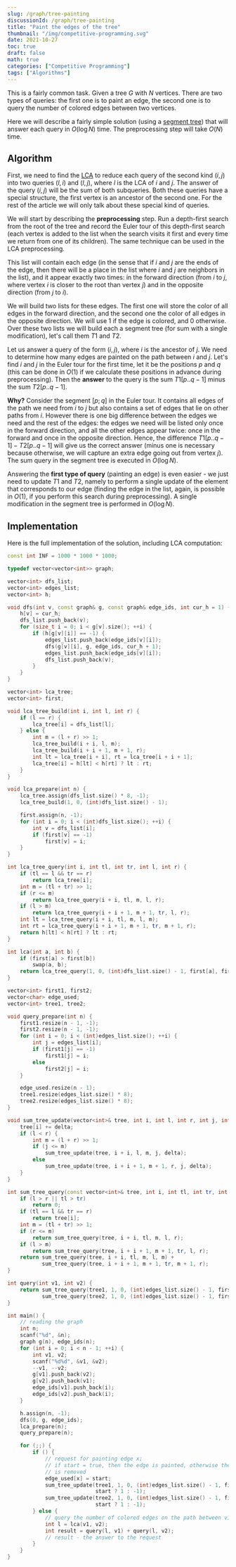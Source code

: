 ```yaml
---
slug: /graph/tree-painting
discussionId: /graph/tree-painting
title: "Paint the edges of the tree"
thumbnail: "/img/competitive-programming.svg"
date: 2021-10-27
toc: true
draft: false
math: true
categories: ["Competitive Programming"]
tags: ["Algorithms"]
---
```


This is a fairly common task. Given a tree $G$ with $N$ vertices. There are two types of queries: the first one is to paint an edge, the second one is to query the number of colored edges between two vertices.

Here we will describe a fairly simple solution (using a [segment tree](./data-structures/segment-tree)) that will answer each query in $O(\log N)$ time.
The preprocessing step will take $O(N)$ time.

## Algorithm

First, we need to find the [LCA](./graph/lca) to reduce each query of the second kind $(i,j)$ into two queries $(l,i)$ and $(l,j)$, where $l$ is the LCA of $i$ and $j$.
The answer of the query $(i,j)$ will be the sum of both subqueries.
Both these queries have a special structure, the first vertex is an ancestor of the second one.
For the rest of the article we will only talk about these special kind of queries.

We will start by describing the **preprocessing** step.
Run a depth-first search from the root of the tree and record the Euler tour of this depth-first search (each vertex is added to the list when the search visits it first and every time we return from one of its children).
The same technique can be used in the LCA preprocessing.

This list will contain each edge (in the sense that if $i$ and $j$ are the ends of the edge, then there will be a place in the list where $i$ and $j$ are neighbors in the list), and it appear exactly two times: in the forward direction (from $i$ to $j$, where vertex $i$ is closer to the root than vertex $j$) and in the opposite direction (from $j$ to $i$).

We will build two lists for these edges.
The first one will store the color of all edges in the forward direction, and the second one the color of all edges in the opposite direction.
We will use $1$ if the edge is colored, and $0$ otherwise.
Over these two lists we will build each a segment tree (for sum with a single modification), let's call them $T1$ and $T2$.

Let us answer a query of the form $(i,j)$, where $i$ is the ancestor of $j$.
We need to determine how many edges are painted on the path between $i$ and $j$.
Let's find $i$ and $j$ in the Euler tour for the first time, let it be the positions $p$ and $q$ (this can be done in $O(1)$ if we calculate these positions in advance during preprocessing).
Then the **answer** to the query is the sum $T1[p..q-1]$ minus the sum $T2[p..q-1]$.

**Why?**
Consider the segment $[p;q]$ in the Euler tour.
It contains all edges of the path we need from $i$ to $j$ but also contains a set of edges that lie on other paths from $i$.
However there is one big difference between the edges we need and the rest of the edges: the edges we need will be listed only once in the forward direction, and all the other edges appear twice: once in the forward and once in the opposite direction.
Hence, the difference $T1[p..q-1] - T2[p..q-1]$ will give us the correct answer (minus one is necessary because otherwise, we will capture an extra edge going out from vertex $j$).
The sum query in the segment tree is executed in $O(\log N)$.

Answering the **first type of query** (painting an edge) is even easier - we just need to update $T1$ and $T2$, namely to perform a single update of the element that corresponds to our edge (finding the edge in the list, again, is possible in $O(1)$, if you perform this search during preprocessing).
A single modification in the segment tree is performed in $O(\log N)$.

## Implementation

Here is the full implementation of the solution, including LCA computation:

```cpp
const int INF = 1000 * 1000 * 1000;

typedef vector<vector<int>> graph;

vector<int> dfs_list;
vector<int> edges_list;
vector<int> h;

void dfs(int v, const graph& g, const graph& edge_ids, int cur_h = 1) {
    h[v] = cur_h;
    dfs_list.push_back(v);
    for (size_t i = 0; i < g[v].size(); ++i) {
        if (h[g[v][i]] == -1) {
            edges_list.push_back(edge_ids[v][i]);
            dfs(g[v][i], g, edge_ids, cur_h + 1);
            edges_list.push_back(edge_ids[v][i]);
            dfs_list.push_back(v);
        }
    }
}

vector<int> lca_tree;
vector<int> first;

void lca_tree_build(int i, int l, int r) {
    if (l == r) {
        lca_tree[i] = dfs_list[l];
    } else {
        int m = (l + r) >> 1;
        lca_tree_build(i + i, l, m);
        lca_tree_build(i + i + 1, m + 1, r);
        int lt = lca_tree[i + i], rt = lca_tree[i + i + 1];
        lca_tree[i] = h[lt] < h[rt] ? lt : rt;
    }
}

void lca_prepare(int n) {
    lca_tree.assign(dfs_list.size() * 8, -1);
    lca_tree_build(1, 0, (int)dfs_list.size() - 1);

    first.assign(n, -1);
    for (int i = 0; i < (int)dfs_list.size(); ++i) {
        int v = dfs_list[i];
        if (first[v] == -1)
            first[v] = i;
    }
}

int lca_tree_query(int i, int tl, int tr, int l, int r) {
    if (tl == l && tr == r)
        return lca_tree[i];
    int m = (tl + tr) >> 1;
    if (r <= m)
        return lca_tree_query(i + i, tl, m, l, r);
    if (l > m)
        return lca_tree_query(i + i + 1, m + 1, tr, l, r);
    int lt = lca_tree_query(i + i, tl, m, l, m);
    int rt = lca_tree_query(i + i + 1, m + 1, tr, m + 1, r);
    return h[lt] < h[rt] ? lt : rt;
}

int lca(int a, int b) {
    if (first[a] > first[b])
        swap(a, b);
    return lca_tree_query(1, 0, (int)dfs_list.size() - 1, first[a], first[b]);
}

vector<int> first1, first2;
vector<char> edge_used;
vector<int> tree1, tree2;

void query_prepare(int n) {
    first1.resize(n - 1, -1);
    first2.resize(n - 1, -1);
    for (int i = 0; i < (int)edges_list.size(); ++i) {
        int j = edges_list[i];
        if (first1[j] == -1)
            first1[j] = i;
        else
            first2[j] = i;
    }

    edge_used.resize(n - 1);
    tree1.resize(edges_list.size() * 8);
    tree2.resize(edges_list.size() * 8);
}

void sum_tree_update(vector<int>& tree, int i, int l, int r, int j, int delta) {
    tree[i] += delta;
    if (l < r) {
        int m = (l + r) >> 1;
        if (j <= m)
            sum_tree_update(tree, i + i, l, m, j, delta);
        else
            sum_tree_update(tree, i + i + 1, m + 1, r, j, delta);
    }
}

int sum_tree_query(const vector<int>& tree, int i, int tl, int tr, int l, int r) {
    if (l > r || tl > tr)
        return 0;
    if (tl == l && tr == r)
        return tree[i];
    int m = (tl + tr) >> 1;
    if (r <= m)
        return sum_tree_query(tree, i + i, tl, m, l, r);
    if (l > m)
        return sum_tree_query(tree, i + i + 1, m + 1, tr, l, r);
    return sum_tree_query(tree, i + i, tl, m, l, m) +
           sum_tree_query(tree, i + i + 1, m + 1, tr, m + 1, r);
}

int query(int v1, int v2) {
    return sum_tree_query(tree1, 1, 0, (int)edges_list.size() - 1, first[v1], first[v2] - 1) -
           sum_tree_query(tree2, 1, 0, (int)edges_list.size() - 1, first[v1], first[v2] - 1);
}

int main() {
    // reading the graph
    int n;
    scanf("%d", &n);
    graph g(n), edge_ids(n);
    for (int i = 0; i < n - 1; ++i) {
        int v1, v2;
        scanf("%d%d", &v1, &v2);
        --v1, --v2;
        g[v1].push_back(v2);
        g[v2].push_back(v1);
        edge_ids[v1].push_back(i);
        edge_ids[v2].push_back(i);
    }

    h.assign(n, -1);
    dfs(0, g, edge_ids);
    lca_prepare(n);
    query_prepare(n);

    for (;;) {
        if () {
            // request for painting edge x;
            // if start = true, then the edge is painted, otherwise the painting
            // is removed
            edge_used[x] = start;
            sum_tree_update(tree1, 1, 0, (int)edges_list.size() - 1, first1[x],
                            start ? 1 : -1);
            sum_tree_update(tree2, 1, 0, (int)edges_list.size() - 1, first2[x],
                            start ? 1 : -1);
        } else {
            // query the number of colored edges on the path between v1 and v2
            int l = lca(v1, v2);
            int result = query(l, v1) + query(l, v2);
            // result - the answer to the request
        }
    }
}
```
